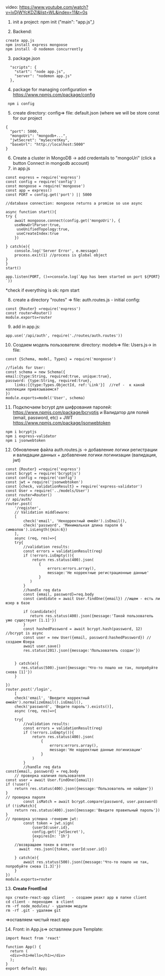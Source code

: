 video: https://www.youtube.com/watch?v=ivDjWYcKDZI&list=WL&index=11&t=0s

1) init a project:
npm init ("main": "app.js",)

2) Backend:

```
create app.js
npm install express mongoose
npm install -D nodemon concurrently
```
3) package.json
```
  "scripts": {
    "start": "node app.js",
    "server": "nodemon app.js"
  },
```
4) package for managing configuration => https://www.npmjs.com/package/config
```
 npm i config
 ```
5) create directory: config=> file: default.json (where we will be store const for our project
```
{
  "port": 5000,
  "mongoUri": "mongodb+...",
  "jwtSecret": "mySecretKey",
  "baseUrl": "http://localhost:5000"
}
```
6) Create a cluster in MongoDB -> add credentails to "mongoUri" (click a button Connect in mongodb account)
7) in app.js
```
const express = require('express')
const config = require('config')
const mongoose = require('mongoose')
const app = express()
const PORT = config.get('port') || 5000

//database connection: mongoose returns a promise so use async

async function start(){
try {
    await mongoose.connect(config.get('mongoUri'), {
    useNewUrlParser:true,
     useUnifiedTopology:true,
     useCreateIndex:true
    })

} catch(e){
    console.log('Server Error', e.message)
    process.exit(1) //process is global object
}
}
start()

app.listen(PORT, ()=>console.log(`App has been started on port ${PORT} `))

```
*check if everything is ok: npm start

8) create a directory "routes" => file: auth.routes.js - initial config:

```
const {Router} =require('express')
const router=Router()
module.exports=router
```
9) add in app.js:
```
app.use('/api/auth', require('./routes/auth.routes'))
```
10) Создаем модель пользователя: directory: models=> file: Users.js-> in file:
```
const {Schema, model, Types} = require('mongoose')

//fields for User:
const schema = new Schema({
email:{type:String, required:true, unique:true},
password: {type:String, required:true},
    links:[{type:Types.ObjectId, ref:'Link'}]  //ref -  к какой коллекции привязываемся?
})
module.exports=model('User', schema)
```
11) Подключаем bcrypt для шифрования паролей: https://www.npmjs.com/package/bcryptjs и Валидатор для полей (email, password, etc) + JWT  https://www.npmjs.com/package/jsonwebtoken
```
npm i bcryptjs
npm i express-validator
npm i jsonwebtoken
```

12) Обновление файла auth.routes.js -> добавление логики регистрации и валидации данных + добавление логики логинизации (валидация, jwt)
```
const {Router} =require('express')
const bcrypt = require('bcryptjs')
const config = require('config')
const jwt = require('jsonwebtoken')
const {check, validationResult} = require('express-validator')
const User = require('../models/User')
const router=Router()
// api/auth/
router.post(
    '/register',
    // Validation middleware:
    [
        check('email', 'Некорректный емейл').isEmail(),
        check('password', 'Минимальная длина пароля 6 символов').isLength({min:6})
    ],
    async (req, res)=>{
    try{
        //validation results:
        const errors = validationResult(req)
        if (!errors.isEmpty()){
            return res.status(400).json(
               {
                   errors:errors.array(),
                   message:'Не корректные регистрационные данные'
               }
           )
        }
        //handle req data
        const {email, password}=req.body
        const candidate = await User.findOne({email}) //ищем - есть ли юзер в базе

        if (candidate){
           return res.status(400).json({message:'Такой пользователь уже существует [1.1]'})
        }
        const hashedPassword = await bcrypt.hash(password, 12) //bcrypt is async
        const user = new User({email, password:hashedPassword}) //  cоздаем Юзера
        await user.save()
        res.status(201).json({message:'Пользователь создан'})


    } catch(e){
       res.status(500).json({message:'Что-то пошло не так, попробуйте снова [1]'})
    }

})
router.post('/login',
    [
    check('email', 'Введите корректный емейл').normalizeEmail().isEmail(),
    check('password', 'Ведите пароль').exists()],
    async (req, res)=>{

    try{
        //validation results:
        const errors = validationResult(req)
        if (!errors.isEmpty()){
            return res.status(400).json(
                {
                    errors:errors.array(),
                    message:'Не корректные данные логинизации'
                }
            )
        }
        //handle req data
const{email, password} = req.body
    // проверка наличия пользователя
const user = await User.findOne({email})
if (!user){
    return res.status(400).json({message:'Пользователь не найден'})
}
// проверка пароля
        const isMatch = await bcrypt.compare(password, user.password)
if (!isMatch){
    return res.status(400).json({message:'Введите правильный пароль'})
}
// проверка успешна -генерим jwt:
        const token = jwt.sign(
            {userId:user.id},
            config.get('jwtSecret'),
            {expiresIn: '1h'}
            )
    //возвращаем токен в ответе
      await  res.json({token, userId:user.id})

    } catch(e){
        await res.status(500).json({message:'Что-то пошло не так, попробуйте снова [1.3]'})
    }
})
module.exports=router

```
13) **Create FrontEnd**
```
npx create-react-app client   - cоздаем реакт app в папке client
cd client - переходим  в client
rm -rf node_modules/ - удаляем модули
rm -rf .git - удаляем git

```
=>оставляем чистый react app 

14) Front: in App.js=> оставляем pure Template:
```
import React from 'react'

function App() {
  return (
  <div><h1>Hello</h1></div>
  );
}
export default App;
```

